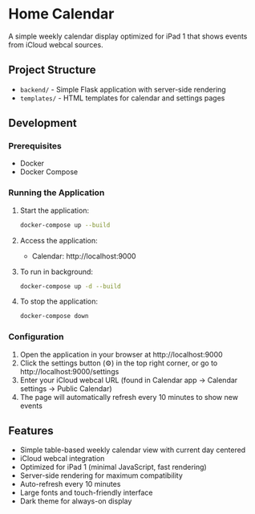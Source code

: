 # Home Calendar

A simple weekly calendar display optimized for iPad 1 that shows events from iCloud webcal sources.

## Project Structure

- `backend/` - Simple Flask application with server-side rendering
- `templates/` - HTML templates for calendar and settings pages

## Development

### Prerequisites
- Docker
- Docker Compose

### Running the Application

1. Start the application:
   ```bash
   docker-compose up --build
   ```

2. Access the application:
   - Calendar: http://localhost:9000

3. To run in background:
   ```bash
   docker-compose up -d --build
   ```

4. To stop the application:
   ```bash
   docker-compose down
   ```

### Configuration

1. Open the application in your browser at http://localhost:9000
2. Click the settings button (⚙️) in the top right corner, or go to http://localhost:9000/settings
3. Enter your iCloud webcal URL (found in Calendar app → Calendar settings → Public Calendar)
4. The page will automatically refresh every 10 minutes to show new events

## Features

- Simple table-based weekly calendar view with current day centered
- iCloud webcal integration
- Optimized for iPad 1 (minimal JavaScript, fast rendering)
- Server-side rendering for maximum compatibility
- Auto-refresh every 10 minutes
- Large fonts and touch-friendly interface
- Dark theme for always-on display
